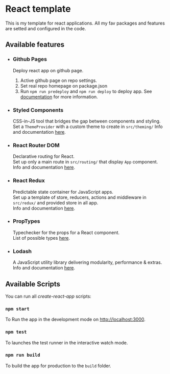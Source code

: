 # React template

This is my template for react applications.
All my fav packages and features are setted and configured in the code.

## Available features
- ### Github Pages
    Deploy react app on github page.
    1. Active github page on repo settings.
    2. Set real repo homepage on package.json
    2. Run `npm run predeploy` and `npm run deploy` to deploy app.
    See [documentation](https://lodash.com/docs/4.17.15) for more information.
    
- ### Styled Components
    CSS-in-JS tool that bridges the gap between components and styling.\
    Set a `ThemeProvider` with a custom theme to create in `src/theming/`
    Info and documentation [here](https://styled-components.com/docs).
      
- ### React Router DOM
    Declarative routing for React.\
    Set up only a main route in `src/routing/` that display `App` component.\
    Info and documentation [here](https://reactrouter.com/web/guides/quick-start).
       
- ### React Redux
   Predictable state container for JavaScript apps.\
   Set up a template of store, reducers, actions and middleware in `src/redux/` and provided store in all app.\
   Info and documentation [here](https://redux.js.org/introduction/getting-started).
              
- ### PropTypes
    Typechecker for the props for a React component.\
    List of possible types [here](https://reactjs.org/docs/typechecking-with-proptypes.html#proptypes).
        
- ### Lodash
    A JavaScript utility library delivering modularity, performance & extras.\
    Info and documentation [here](https://lodash.com/docs/4.17.15).
            
## Available Scripts
You can run all *create-react-app* scripts:

### `npm start`
To Run the app in the development mode on  [http://localhost:3000](http://localhost:3000).

### `npm test`
To launches the test runner in the interactive watch mode.

### `npm run build`
To build the app for production to the `build` folder.
